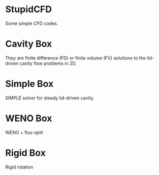 StupidCFD
=========

Some simple CFD codes.

# Cavity Box
They are finite difference (FD) or finite volume (FV) solutions to the lid-driven cavity flow problems in 2D.

# Simple Box
SIMPLE solver for steady lid-driven cavity.

# WENO Box
WENO + flux-split 

# Rigid Box
Rigid rotation





